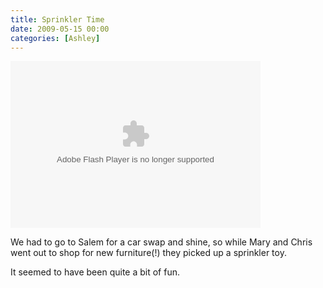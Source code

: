 ```yaml
---
title: Sprinkler Time
date: 2009-05-15 00:00
categories: [Ashley]
---
```

<embed height="267" width="400" pluginspage="http://www.macromedia.com/go/getflashplayer" flashvars="host=picasaweb.google.com&amp;hl=en_US&amp;feat=flashalbum&amp;RGB=0x000000&amp;feed=http%3A%2F%2Fpicasaweb.google.com%2Fdata%2Ffeed%2Fapi%2Fuser%2Fwyseguys%2Falbumid%2F5339993707036405857%3Falt%3Drss%26kind%3Dphoto%26authkey%3DGv1sRgCPLmj_6L6paRrQE%26hl%3Den_US" src="http://picasaweb.google.com/s/c/bin/slideshow.swf" type="application/x-shockwave-flash" />
<p>We had to go to Salem for a car swap and shine, so while Mary and Chris went out to shop for new furniture(!) they picked up a sprinkler toy.</p>
<p>It seemed to have been quite a bit of fun.</p>
